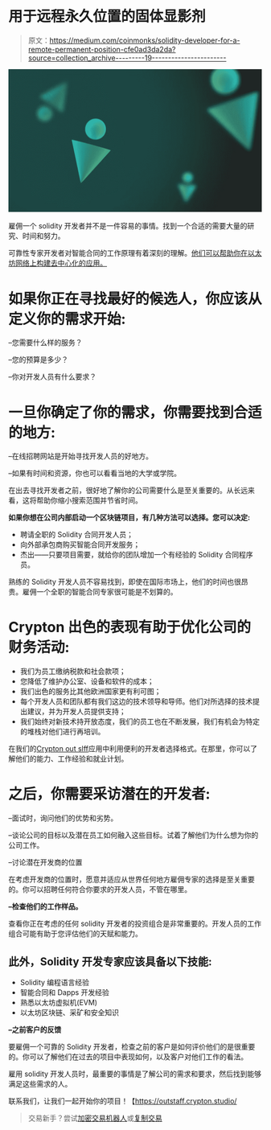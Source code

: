 # 用于远程永久位置的固体显影剂

> 原文：<https://medium.com/coinmonks/solidity-developer-for-a-remote-permanent-position-cfe0ad3da2da?source=collection_archive---------19----------------------->

![](img/e9f0b443ff815f30b7f8c19cc86ddb4c.png)

雇佣一个 solidity 开发者并不是一件容易的事情。找到一个合适的需要大量的研究、时间和努力。

可靠性专家开发者对智能合同的工作原理有着深刻的理解。[他们可以帮助你在以太坊网络上构建去中心化的应用。](https://crypton.studio/blog/Solidity-Developer-for-a-remote-permanent-position)

# 如果你正在寻找最好的候选人，你应该从定义你的需求开始:

–您需要什么样的服务？

–您的预算是多少？

–你对开发人员有什么要求？

# 一旦你确定了你的需求，你需要找到合适的地方:

–在线招聘网站是开始寻找开发人员的好地方。

–如果有时间和资源，你也可以看看当地的大学或学院。

在出去寻找开发者之前，很好地了解你的公司需要什么是至关重要的。从长远来看，这将帮助你缩小搜索范围并节省时间。

**如果你想在公司内部启动一个区块链项目，有几种方法可以选择。您可以决定:**

*   聘请全职的 Solidity 合同开发人员；
*   向外部承包商购买智能合同开发服务；
*   杰出——只要项目需要，就给你的团队增加一个有经验的 Solidity 合同程序员。

熟练的 Solidity 开发人员不容易找到，即使在国际市场上，他们的时间也很昂贵。雇佣一个全职的智能合同专家很可能是不划算的。

# Crypton 出色的表现有助于优化公司的财务活动:

*   我们为员工缴纳税款和社会款项；
*   您降低了维护办公室、设备和软件的成本；
*   我们出色的服务比其他欧洲国家更有利可图；
*   每个开发人员和团队都有我们这边的技术领导和导师。他们对所选择的技术提出建议，并为开发人员提供支持；
*   我们始终对新技术持开放态度，我们的员工也在不断发展，我们有机会为特定的堆栈对他们进行再培训。

在我们的[Crypton out slff](https://outstaff.crypton.studio/)应用中利用便利的开发者选择格式。在那里，你可以了解他们的能力、工作经验和就业计划。

# 之后，你需要采访潜在的开发者:

–面试时，询问他们的优势和劣势。

–谈论公司的目标以及潜在员工如何融入这些目标。试着了解他们为什么想为你的公司工作。

–讨论潜在开发商的位置

在考虑开发商的位置时，愿意并适应从世界任何地方雇佣专家的选择是至关重要的。你可以招聘任何符合你要求的开发人员，不管在哪里。

**–检查他们的工作样品。**

查看你正在考虑的任何 solidity 开发者的投资组合是非常重要的。开发人员的工作组合可能有助于您评估他们的天赋和能力。

## 此外，Solidity 开发专家应该具备以下技能:

*   Solidity 编程语言经验
*   智能合同和 Dapps 开发经验
*   熟悉以太坊虚拟机(EVM)
*   以太坊区块链、采矿和安全知识

**–之前客户的反馈**

要雇佣一个可靠的 Solidity 开发者，检查之前的客户是如何评价他们的是很重要的。你可以了解他们在过去的项目中表现如何，以及客户对他们工作的看法。

雇用 solidity 开发人员时，最重要的事情是了解公司的需求和要求，然后找到能够满足这些需求的人。

联系我们，让我们一起开始你的项目！【https://outstaff.crypton.studio/ 

> 交易新手？尝试[加密交易机器人](/coinmonks/crypto-trading-bot-c2ffce8acb2a)或[复制交易](/coinmonks/top-10-crypto-copy-trading-platforms-for-beginners-d0c37c7d698c)